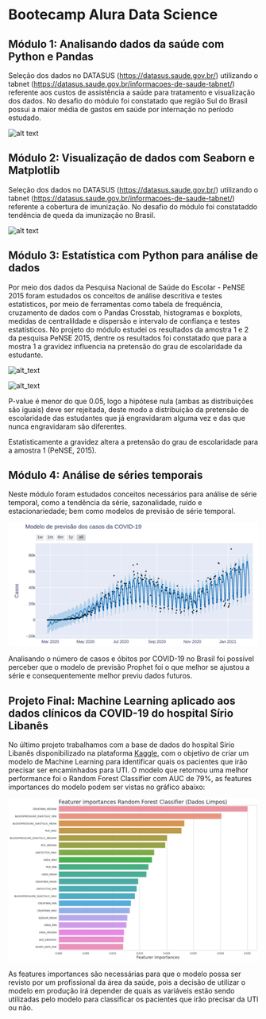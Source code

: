 # Bootecamp Alura Data Science

## Módulo 1: Analisando dados da saúde com Python e Pandas
Seleção dos dados no DATASUS (https://datasus.saude.gov.br/) utilizando o tabnet (https://datasus.saude.gov.br/informacoes-de-saude-tabnet/) referente aos custos de assistência a saúde para tratamento e visualização dos dados. No desafio do módulo foi constatado que região Sul do Brasil possui a maior média de gastos em saúde por internação no período estudado.

![alt text](https://github.com/MarcosRMG/Bootecamp-Alura-Data-Science/blob/main/img/custo_medio_internacao.png)

## Módulo 2: Visualização de dados com Seaborn e Matplotlib
Seleção dos dados no DATASUS (https://datasus.saude.gov.br/) utilizando o tabnet (https://datasus.saude.gov.br/informacoes-de-saude-tabnet/) referente a cobertura de imunização. No desafio do módulo foi constataddo tendência de queda da imunização no Brasil. 

![alt text](https://github.com/MarcosRMG/Bootecamp-Alura-Data-Science/blob/main/img/queda_vacinal.png)

## Módulo 3: Estatística com Python para análise de dados
Por meio dos dados da Pesquisa Nacional de Saúde do Escolar - PeNSE 2015 foram estudados os conceitos de análise descritiva e testes estatísticos, por meio de ferramentas como tabela de frequência, cruzamento de dados com o Pandas Crosstab, histogramas e boxplots, medidas de centralildade e dispersão e intervalo de confiança e testes estatísticos. No projeto do módulo estudei os resultados da amostra 1 e 2 da pesquisa PeNSE 2015, dentre os resultados foi constatado que para a mostra 1 a gravidez influencia na pretensão do grau de escolaridade da estudante. 

![alt_text](https://github.com/MarcosRMG/Bootecamp-Alura-Data-Science/blob/main/img/engravidaram.png)

![alt_text](https://github.com/MarcosRMG/Bootecamp-Alura-Data-Science/blob/main/img/nao_engravidaram.png)

P-value é menor do que 0.05, logo a hipótese nula (ambas as distribuições são iguais) deve ser rejeitada, deste modo a distribuição da pretensão de escolaridade das estudantes que já engravidaram alguma vez e das que nunca engravidaram são diferentes.

Estatisticamente a gravidez altera a pretensão do grau de escolaridade para a amostra 1 (PeNSE, 2015).

## Módulo 4: Análise de séries temporais

Neste módulo foram estudados conceitos necessários para análise de série temporal, como a tendência da série, sazonalidade, ruído e estacionariedade; bem como modelos de previsão de série temporal. 

![alt_text](https://github.com/MarcosRMG/Bootcamp-Alura-Data-Science/blob/main/img/prophet_casos.png)

Analisando o número de casos e óbitos por COVID-19 no Brasil foi possível perceber que o modelo de previsão Prophet foi o que melhor se ajustou a série e consequentemente melhor previu dados futuros. 

## Projeto Final: Machine Learning aplicado aos dados clínicos da COVID-19 do hospital Sírio Libanês

No último projeto trabalhamos com a base de dados do hospital Sírio Libanês disponibilizado na plataforma [Kaggle](https://www.kaggle.com/S%C3%ADrio-Libanes/covid19), com o objetivo de criar um modelo de Machine Learning para identificar quais os pacientes que irão precisar ser encaminhados para UTI.
O modelo que retornou uma melhor performance foi o Random Forest Classifier com AUC de 79%, as features importances do modelo podem ser vistas no gráfico abaixo: 

![alt_text](https://github.com/MarcosRMG/Bootcamp-Alura-Data-Science/blob/main/img/feature_importance.png)

As features importances são necessárias para que o modelo possa ser revisto por um profissional da área da saúde, pois a decisão de utilizar o modelo em produção irá depender de quais as variáveis estão sendo utilizadas pelo modelo para classificar os pacientes que irão precisar da UTI ou não. 
